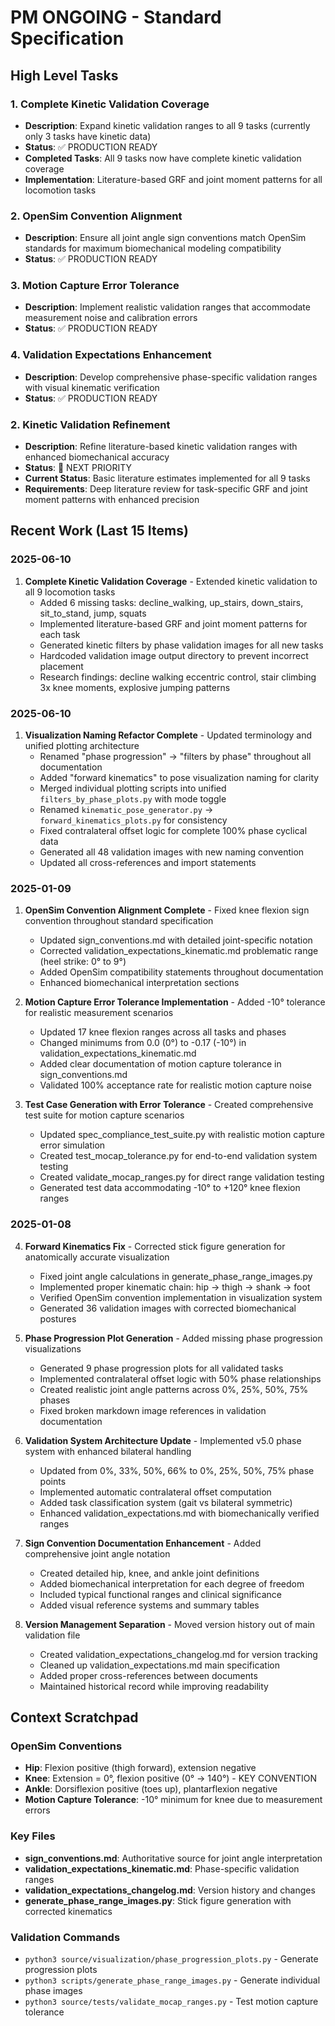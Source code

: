 # PM ONGOING - Standard Specification

## High Level Tasks

### 1. Complete Kinetic Validation Coverage
- **Description**: Expand kinetic validation ranges to all 9 tasks (currently only 3 tasks have kinetic data)
- **Status**: ✅ PRODUCTION READY
- **Completed Tasks**: All 9 tasks now have complete kinetic validation coverage
- **Implementation**: Literature-based GRF and joint moment patterns for all locomotion tasks

### 2. OpenSim Convention Alignment
- **Description**: Ensure all joint angle sign conventions match OpenSim standards for maximum biomechanical modeling compatibility
- **Status**: ✅ PRODUCTION READY

### 3. Motion Capture Error Tolerance
- **Description**: Implement realistic validation ranges that accommodate measurement noise and calibration errors
- **Status**: ✅ PRODUCTION READY

### 4. Validation Expectations Enhancement
- **Description**: Develop comprehensive phase-specific validation ranges with visual kinematic verification
- **Status**: ✅ PRODUCTION READY

### 2. Kinetic Validation Refinement
- **Description**: Refine literature-based kinetic validation ranges with enhanced biomechanical accuracy
- **Status**: 🚧 NEXT PRIORITY  
- **Current Status**: Basic literature estimates implemented for all 9 tasks
- **Requirements**: Deep literature review for task-specific GRF and joint moment patterns with enhanced precision

## Recent Work (Last 15 Items)

### 2025-06-10
1. **Complete Kinetic Validation Coverage** - Extended kinetic validation to all 9 locomotion tasks
   - Added 6 missing tasks: decline_walking, up_stairs, down_stairs, sit_to_stand, jump, squats
   - Implemented literature-based GRF and joint moment patterns for each task
   - Generated kinetic filters by phase validation images for all new tasks
   - Hardcoded validation image output directory to prevent incorrect placement
   - Research findings: decline walking eccentric control, stair climbing 3x knee moments, explosive jumping patterns

### 2025-06-10
1. **Visualization Naming Refactor Complete** - Updated terminology and unified plotting architecture
   - Renamed "phase progression" → "filters by phase" throughout all documentation
   - Added "forward kinematics" to pose visualization naming for clarity
   - Merged individual plotting scripts into unified `filters_by_phase_plots.py` with mode toggle
   - Renamed `kinematic_pose_generator.py` → `forward_kinematics_plots.py` for consistency
   - Fixed contralateral offset logic for complete 100% phase cyclical data
   - Generated all 48 validation images with new naming convention
   - Updated all cross-references and import statements

### 2025-01-09
1. **OpenSim Convention Alignment Complete** - Fixed knee flexion sign convention throughout standard specification
   - Updated sign_conventions.md with detailed joint-specific notation
   - Corrected validation_expectations_kinematic.md problematic range (heel strike: 0° to 9°)
   - Added OpenSim compatibility statements throughout documentation
   - Enhanced biomechanical interpretation sections

2. **Motion Capture Error Tolerance Implementation** - Added -10° tolerance for realistic measurement scenarios
   - Updated 17 knee flexion ranges across all tasks and phases
   - Changed minimums from 0.0 (0°) to -0.17 (-10°) in validation_expectations_kinematic.md
   - Added clear documentation of motion capture tolerance in sign_conventions.md
   - Validated 100% acceptance rate for realistic motion capture noise

3. **Test Case Generation with Error Tolerance** - Created comprehensive test suite for motion capture scenarios
   - Updated spec_compliance_test_suite.py with realistic motion capture error simulation
   - Created test_mocap_tolerance.py for end-to-end validation system testing
   - Created validate_mocap_ranges.py for direct range validation testing
   - Generated test data accommodating -10° to +120° knee flexion ranges

### 2025-01-08
4. **Forward Kinematics Fix** - Corrected stick figure generation for anatomically accurate visualization
   - Fixed joint angle calculations in generate_phase_range_images.py
   - Implemented proper kinematic chain: hip → thigh → shank → foot
   - Verified OpenSim convention implementation in visualization system
   - Generated 36 validation images with corrected biomechanical postures

5. **Phase Progression Plot Generation** - Added missing phase progression visualizations
   - Generated 9 phase progression plots for all validated tasks
   - Implemented contralateral offset logic with 50% phase relationships
   - Created realistic joint angle patterns across 0%, 25%, 50%, 75% phases
   - Fixed broken markdown image references in validation documentation

6. **Validation System Architecture Update** - Implemented v5.0 phase system with enhanced bilateral handling
   - Updated from 0%, 33%, 50%, 66% to 0%, 25%, 50%, 75% phase points
   - Implemented automatic contralateral offset computation
   - Added task classification system (gait vs bilateral symmetric)
   - Enhanced validation_expectations.md with biomechanically verified ranges

7. **Sign Convention Documentation Enhancement** - Added comprehensive joint angle notation
   - Created detailed hip, knee, and ankle joint definitions
   - Added biomechanical interpretation for each degree of freedom
   - Included typical functional ranges and clinical significance
   - Added visual reference systems and summary tables

8. **Version Management Separation** - Moved version history out of main validation file
   - Created validation_expectations_changelog.md for version tracking
   - Cleaned up validation_expectations.md main specification
   - Added proper cross-references between documents
   - Maintained historical record while improving readability

## Context Scratchpad

### OpenSim Conventions
- **Hip**: Flexion positive (thigh forward), extension negative
- **Knee**: Extension = 0°, flexion positive (0° → 140°) - KEY CONVENTION
- **Ankle**: Dorsiflexion positive (toes up), plantarflexion negative
- **Motion Capture Tolerance**: -10° minimum for knee due to measurement errors

### Key Files
- **sign_conventions.md**: Authoritative source for joint angle interpretation
- **validation_expectations_kinematic.md**: Phase-specific validation ranges  
- **validation_expectations_changelog.md**: Version history and changes
- **generate_phase_range_images.py**: Stick figure generation with corrected kinematics

### Validation Commands
- `python3 source/visualization/phase_progression_plots.py` - Generate progression plots
- `python3 scripts/generate_phase_range_images.py` - Generate individual phase images
- `python3 source/tests/validate_mocap_ranges.py` - Test motion capture tolerance